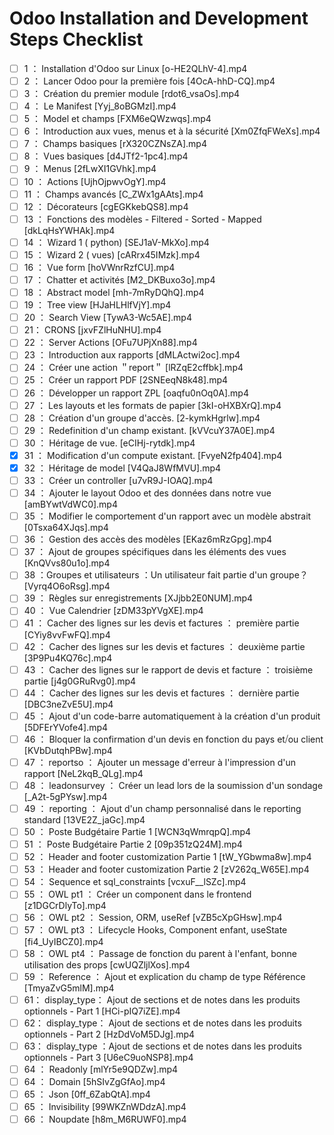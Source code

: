 # Odoo Installation and Development Steps Checklist

- [ ] 1 ： Installation d'Odoo sur Linux [o-HE2QLhV-4].mp4
- [ ] 2 ： Lancer Odoo pour la première fois [4OcA-hhD-CQ].mp4
- [ ] 3 ： Création du premier module [rdot6_vsaOs].mp4
- [ ] 4 ： Le Manifest [Yyj_8oBGMzI].mp4
- [ ] 5 ： Model et champs [FXM6eQWzwqs].mp4
- [ ] 6 ： Introduction aux vues, menus et à la sécurité [Xm0ZfqFWeXs].mp4
- [ ] 7 ： Champs basiques [rX320CZNsZA].mp4
- [ ] 8 ： Vues basiques [d4JTf2-1pc4].mp4
- [ ] 9 ： Menus [2fLwXI1GVhk].mp4
- [ ] 10 ： Actions [UjhOjpwvOgY].mp4
- [ ] 11 ： Champs avancés [C_ZWx1gAAts].mp4
- [ ] 12 ： Décorateurs [cgEGKkebQS8].mp4
- [ ] 13 ： Fonctions des modèles - Filtered - Sorted - Mapped [dkLqHsYWHAk].mp4
- [ ] 14 ： Wizard 1 ( python) [SEJ1aV-MkXo].mp4
- [ ] 15 ： Wizard 2 ( vues) [cARrx45IMzk].mp4
- [ ] 16 ： Vue form [hoVWnrRzfCU].mp4
- [ ] 17 ： Chatter et activités [M2_DKBuxo3o].mp4
- [ ] 18 ： Abstract model [mh-7mRyDQhQ].mp4
- [ ] 19 ： Tree view [HJaHLHlfVjY].mp4
- [ ] 20 ： Search View [TywA3-Wc5AE].mp4
- [ ] 21： CRONS [jxvFZlHuNHU].mp4
- [ ] 22 ： Server Actions [OFu7UPjXn88].mp4
- [ ] 23 ： Introduction aux rapports [dMLActwi2oc].mp4
- [ ] 24 ： Créer une action ＂report＂ [lRZqE2cffbk].mp4
- [ ] 25 ： Créer un rapport PDF [2SNEeqN8k48].mp4
- [ ] 26 ： Développer un rapport ZPL [oaqfu0nOq0A].mp4
- [ ] 27 ： Les layouts et les formats de papier [3kI-oHXBXrQ].mp4
- [ ] 28 ： Création d'un groupe d'accès. [2-kymkHgrlw].mp4
- [ ] 29 ： Redefinition d'un champ existant. [kVVcuY37A0E].mp4
- [ ] 30 ： Héritage de vue. [eCIHj-rytdk].mp4
- [x] 31 ： Modification d'un compute existant. [FvyeN2fp404].mp4
- [x] 32 ： Héritage de model [V4QaJ8WfMVU].mp4
- [ ] 33 ： Créer un controller [u7vR9J-IOAQ].mp4
- [ ] 34 ： Ajouter le layout Odoo et des données dans notre vue [amBYwtVdWC0].mp4
- [ ] 35 ： Modifier le comportement d'un rapport avec un modèle abstrait [0Tsxa64XJqs].mp4
- [ ] 36 ： Gestion des accès des modèles [EKaz6mRzGpg].mp4
- [ ] 37 ： Ajout de groupes spécifiques dans les éléments des vues [KnQVvs80u1o].mp4
- [ ] 38 ：Groupes et utilisateurs ：Un utilisateur fait partie d'un groupe？ [Vyrq4O6oRsg].mp4
- [ ] 39 ： Règles sur enregistrements [XJjbb2E0NUM].mp4
- [ ] 40 ： Vue Calendrier [zDM33pYVgXE].mp4
- [ ] 41 ： Cacher des lignes sur les devis et factures ： première partie [CYiy8vvFwFQ].mp4
- [ ] 42 ： Cacher des lignes sur les devis et factures ： deuxième partie [3P9Pu4KQ76c].mp4
- [ ] 43 ： Cacher des lignes sur le rapport de devis et facture ： troisième partie [j4g0GRuRvg0].mp4
- [ ] 44 ： Cacher des lignes sur les devis et factures ： dernière partie [DBC3neZvE5U].mp4
- [ ] 45 ： Ajout d'un code-barre automatiquement à la création d'un produit [5DFErYVofe4].mp4
- [ ] 46 ： Bloquer la confirmation d'un devis en fonction du pays et⧸ou client [KVbDutqhPBw].mp4
- [ ] 47 ： reportso ： Ajouter un message d'erreur à l'impression d'un rapport [NeL2kqB_QLg].mp4
- [ ] 48 ： leadonsurvey ： Créer un lead lors de la soumission d'un sondage [_A2t-5gPYsw].mp4
- [ ] 49 ： reporting ： Ajout d'un champ personnalisé dans le reporting standard [13VE2Z_jaGc].mp4
- [ ] 50 ： Poste Budgétaire Partie 1 [WCN3qWmrqpQ].mp4
- [ ] 51 ： Poste Budgétaire Partie 2 [09p351zQ24M].mp4
- [ ] 52 ： Header and footer customization Partie 1 [tW_YGbwma8w].mp4
- [ ] 53 ： Header and footer customization Partie 2 [zV262q_W65E].mp4
- [ ] 54 ： Sequence et sql_constraints [vcxuF__lSZc].mp4
- [ ] 55 ： OWL pt1 ： Créer un component dans le frontend [z1DGCrDlyTo].mp4
- [ ] 56 ： OWL pt2 ： Session, ORM, useRef [vZB5cXpGHsw].mp4
- [ ] 57 ： OWL pt3 ： Lifecycle Hooks, Component enfant, useState [fi4_UyIBCZ0].mp4
- [ ] 58 ： OWL pt4 ： Passage de fonction du parent à l'enfant, bonne utilisation des props [cwUQZljlXos].mp4
- [ ] 59 ： Reference ： Ajout et explication du champ de type Référence [TmyaZvG5mlM].mp4
- [ ] 61： display_type： Ajout de sections et de notes dans les produits optionnels - Part 1 [HCi-pIQ7iZE].mp4
- [ ] 62： display_type： Ajout de sections et de notes dans les produits optionnels - Part 2 [HzDdVoM5DJg].mp4
- [ ] 63： display_type ：Ajout de sections et de notes dans les produits optionnels - Part 3 [U6eC9uoNSP8].mp4
- [ ] 64 ： Readonly [mlYr5e9QDZw].mp4
- [ ] 64 ： Domain [5hSIvZgGfAo].mp4
- [ ] 65 ： Json [0ff_6ZabQtA].mp4
- [ ] 65 ： Invisibility [99WKZnWDdzA].mp4
- [ ] 66 ： Noupdate [h8m_M6RUWF0].mp4
